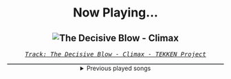 <div align="center"> 
<h1>Now Playing...</h1>

![The Decisive Blow - Climax](https://i.scdn.co/image/ab67616d00001e0226b06afe7d7043c2eda5eb61)
--
_<samp><a href="https://open.spotify.com/track/0bCtrjQOdrZOQkcMJZ2VXT">Track: The Decisive Blow - Climax - TEKKEN Project</a></samp>_

<div style="border: 1px #4B5054 solid"></div>
<details>
  <summary>
    Previous played songs
  </summary>
  <table>
    <thead>
      <tr>
        <th>
          Artist
        </th>
        <th>
          Song
        </th>
        <th>
          Link
        </th>
      </tr>
    </thead>
    <tbody>
      <tr><td>TEKKEN Project</td><td>The Decisive Blow - Climax</td><td><a href="https://open.spotify.com/track/0bCtrjQOdrZOQkcMJZ2VXT">https://open.spotify.com/track/0bCtrjQOdrZOQkcMJZ2VXT</a></td></tr><tr><td>TEKKEN Project</td><td>Deep Space - Climax</td><td><a href="https://open.spotify.com/track/2lh72mTgWsEUY6Kh4DAUC6">https://open.spotify.com/track/2lh72mTgWsEUY6Kh4DAUC6</a></td></tr><tr><td>TEKKEN Project</td><td>STORM RISING - Normal</td><td><a href="https://open.spotify.com/track/6VRn28mLyWG92HsRBLVDBA">https://open.spotify.com/track/6VRn28mLyWG92HsRBLVDBA</a></td></tr><tr><td>TEKKEN Project</td><td>STORM RISING - Normal</td><td><a href="https://open.spotify.com/track/6VRn28mLyWG92HsRBLVDBA">https://open.spotify.com/track/6VRn28mLyWG92HsRBLVDBA</a></td></tr><tr><td>Alpha Wolf</td><td>Sucks 2 Suck</td><td><a href="https://open.spotify.com/track/256sFTOD01wutUbC7omH17">https://open.spotify.com/track/256sFTOD01wutUbC7omH17</a></td></tr><tr><td>Alpha Wolf</td><td>Bring Back The Noise</td><td><a href="https://open.spotify.com/track/2rtg1GAOSYahE8BjHkGZjy">https://open.spotify.com/track/2rtg1GAOSYahE8BjHkGZjy</a></td></tr><tr><td>Alpha Wolf</td><td>Sucks 2 Suck</td><td><a href="https://open.spotify.com/track/256sFTOD01wutUbC7omH17">https://open.spotify.com/track/256sFTOD01wutUbC7omH17</a></td></tr><tr><td>LANDMVRKS</td><td>Creature</td><td><a href="https://open.spotify.com/track/6sSxQwz5SBYSLfiyRKWSkC">https://open.spotify.com/track/6sSxQwz5SBYSLfiyRKWSkC</a></td></tr><tr><td>Dead by April</td><td>Outcome</td><td><a href="https://open.spotify.com/track/1T68xySFdNYYCjX9S0XtBa">https://open.spotify.com/track/1T68xySFdNYYCjX9S0XtBa</a></td></tr><tr><td>Disturbed</td><td>Don't Tell Me (feat. Ann Wilson) - PLZ Tethered Version</td><td><a href="https://open.spotify.com/track/4JMiWfmZVNXTu9yQQHsFqI">https://open.spotify.com/track/4JMiWfmZVNXTu9yQQHsFqI</a></td></tr><tr><td>Bullet For My Valentine</td><td>Tears Don't Fall</td><td><a href="https://open.spotify.com/track/7ln7o4q6y9h8qEc6hGrtr1">https://open.spotify.com/track/7ln7o4q6y9h8qEc6hGrtr1</a></td></tr><tr><td>Disturbed</td><td>Ten Thousand Fists</td><td><a href="https://open.spotify.com/track/5hkgrWxkobGtg30I7DsfVu">https://open.spotify.com/track/5hkgrWxkobGtg30I7DsfVu</a></td></tr><tr><td>Foo Fighters</td><td>The Pretender</td><td><a href="https://open.spotify.com/track/7x8dCjCr0x6x2lXKujYD34">https://open.spotify.com/track/7x8dCjCr0x6x2lXKujYD34</a></td></tr><tr><td>LaFee</td><td>Heul doch</td><td><a href="https://open.spotify.com/track/5wtUiRzz2YVVWzpWt0hwSP">https://open.spotify.com/track/5wtUiRzz2YVVWzpWt0hwSP</a></td></tr><tr><td>10 Years</td><td>Wasteland</td><td><a href="https://open.spotify.com/track/0nTiC2fGkM4q8bGlBKGrGx">https://open.spotify.com/track/0nTiC2fGkM4q8bGlBKGrGx</a></td></tr><tr><td>Breaking Benjamin</td><td>The Diary of Jane - Single Version</td><td><a href="https://open.spotify.com/track/0faXHILILebCGnJBPU6KJJ">https://open.spotify.com/track/0faXHILILebCGnJBPU6KJJ</a></td></tr><tr><td>Sabaton</td><td>Primo Victoria</td><td><a href="https://open.spotify.com/track/5DbAOJ5dYW5A9xBhkeb33t">https://open.spotify.com/track/5DbAOJ5dYW5A9xBhkeb33t</a></td></tr><tr><td>Story Of The Year</td><td>The Antidote</td><td><a href="https://open.spotify.com/track/7yGhfjsppOXSLcoSwcJ1yT">https://open.spotify.com/track/7yGhfjsppOXSLcoSwcJ1yT</a></td></tr><tr><td>Skindred</td><td>Nobody</td><td><a href="https://open.spotify.com/track/581mukhDjta60CCwpvnjL9">https://open.spotify.com/track/581mukhDjta60CCwpvnjL9</a></td></tr><tr><td>Disturbed</td><td>Down with the Sickness</td><td><a href="https://open.spotify.com/track/40rvBMQizxkIqnjPdEWY1v">https://open.spotify.com/track/40rvBMQizxkIqnjPdEWY1v</a></td></tr>
    </tbody>
  </table>
</details>

</div>
